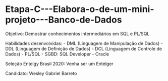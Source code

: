 # Etapa-C---Elabora-o-de-um-mini-projeto---Banco-de-Dados

Objetivo: Demostrar conhecimentos intermediários em SQL e PL/SQL


Habilidades desenvolvidas: 
						- DML (Linguagem de Manipulação de Dados)
						- DDL (Linguagem de Definição de Dados) 
						- DCL (Linguagem de Controle de Dados)
						- PL/SQL
						- SGBD: SQL Developer - Oracle 



Seleção Entelgy Brasil 2020: Venha ser um Entelger

Candidato: Wesley Gabriel Barreto










